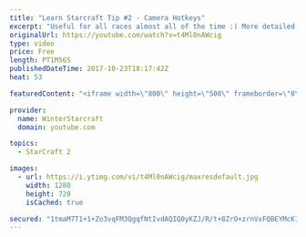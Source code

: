 ```yaml
---
title: "Learn Starcraft Tip #2 - Camera Hotkeys"
excerpt: "Useful for all races almost all of the time :) More detailed guides/tutorials under the learn to play starcraft playlist."
originalUrl: https://youtube.com/watch?v=t4Ml0nAWcig
type: video
price: Free
length: PT1M56S
publishedDateTime: 2017-10-23T18:17:42Z
heat: 53

featuredContent: "<iframe width=\"800\" height=\"500\" frameborder=\"0\" src=\"https://www.youtube.com/embed/t4Ml0nAWcig\" allow=\"accelerometer; autoplay; encrypted-media; gyroscope; picture-in-picture\" allowfullscreen></iframe>"

provider:
  name: WinterStarcraft
  domain: youtube.com

topics:
  - StarCraft 2

images:
  - url: https://i.ytimg.com/vi/t4Ml0nAWcig/maxresdefault.jpg
    width: 1280
    height: 720
    isCached: true

secured: "1tmaM7T1+1+Zo3vqFM3QgqfNtIvdAQIQ0yKZJ/R/t+8ZrO+zrnVxFQBEYMcK18EZYO+2SIBmC2xq08PbsgRWVEvapxoPCAXfotecOX0USf0Dv+uRgsbWeYiM2yX5YZom0FeCgKhTCQ8MBYa605riTRvDGmcu/YnxzGKtZbjbioFK13hPWmiXPLDhNCi6ewGAHYG0t7bKLlAkzL0kZdLNrhJAoP5MBlxKXESAoLs3VHwHNB0G/gLUoMrnmvjb2HoL+G+CEs8SoUEE6qMYKVVBC+h1aT2x+bgH9G2SkrC204l13XJBvAtaE1dbPp3HGzrNBv8pemF2uk4kU6WOaW4RdKdGFzEFwy24pnpxi/UwmahblgAvSb8mj57hV96ZAFhIbkSMvrW/lCm3QGEJu3L6eUddhWWgcJCEdOGcOP1ZDHU=;zFn5clDoRgB6qmCt8pZL8Q=="
---
```


